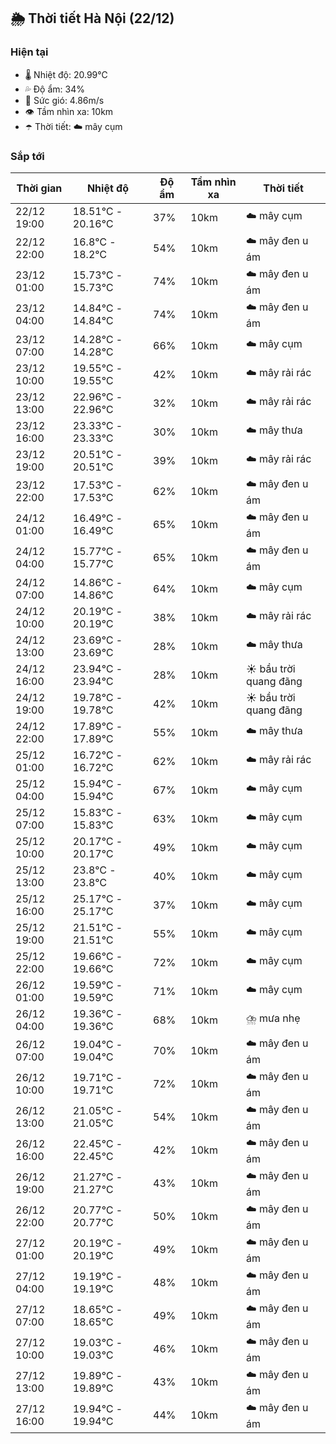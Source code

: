 ## 🌦️ Thời tiết Hà Nội (22/12)

### Hiện tại

- 🌡️ Nhiệt độ: 20.99℃
- 💦 Độ ẩm: 34%
- 💨 Sức gió: 4.86m/s
- 👁️ Tầm nhìn xa: 10km
- ☂️ Thời tiết: ☁️ mây cụm

### Sắp tới

| Thời gian | Nhiệt độ | Độ ẩm | Tầm nhìn xa | Thời tiết |
| --- | --- | --- | --- | --- |
| 22/12 19:00 | 18.51℃ - 20.16℃ | 37% | 10km | ☁️ mây cụm |
| 22/12 22:00 | 16.8℃ - 18.2℃ | 54% | 10km | ☁️ mây đen u ám |
| 23/12 01:00 | 15.73℃ - 15.73℃ | 74% | 10km | ☁️ mây đen u ám |
| 23/12 04:00 | 14.84℃ - 14.84℃ | 74% | 10km | ☁️ mây đen u ám |
| 23/12 07:00 | 14.28℃ - 14.28℃ | 66% | 10km | ☁️ mây cụm |
| 23/12 10:00 | 19.55℃ - 19.55℃ | 42% | 10km | ☁️ mây rải rác |
| 23/12 13:00 | 22.96℃ - 22.96℃ | 32% | 10km | ☁️ mây rải rác |
| 23/12 16:00 | 23.33℃ - 23.33℃ | 30% | 10km | ☁️ mây thưa |
| 23/12 19:00 | 20.51℃ - 20.51℃ | 39% | 10km | ☁️ mây rải rác |
| 23/12 22:00 | 17.53℃ - 17.53℃ | 62% | 10km | ☁️ mây đen u ám |
| 24/12 01:00 | 16.49℃ - 16.49℃ | 65% | 10km | ☁️ mây đen u ám |
| 24/12 04:00 | 15.77℃ - 15.77℃ | 65% | 10km | ☁️ mây đen u ám |
| 24/12 07:00 | 14.86℃ - 14.86℃ | 64% | 10km | ☁️ mây cụm |
| 24/12 10:00 | 20.19℃ - 20.19℃ | 38% | 10km | ☁️ mây rải rác |
| 24/12 13:00 | 23.69℃ - 23.69℃ | 28% | 10km | ☁️ mây thưa |
| 24/12 16:00 | 23.94℃ - 23.94℃ | 28% | 10km | ☀️ bầu trời quang đãng |
| 24/12 19:00 | 19.78℃ - 19.78℃ | 42% | 10km | ☀️ bầu trời quang đãng |
| 24/12 22:00 | 17.89℃ - 17.89℃ | 55% | 10km | ☁️ mây thưa |
| 25/12 01:00 | 16.72℃ - 16.72℃ | 62% | 10km | ☁️ mây rải rác |
| 25/12 04:00 | 15.94℃ - 15.94℃ | 67% | 10km | ☁️ mây cụm |
| 25/12 07:00 | 15.83℃ - 15.83℃ | 63% | 10km | ☁️ mây cụm |
| 25/12 10:00 | 20.17℃ - 20.17℃ | 49% | 10km | ☁️ mây cụm |
| 25/12 13:00 | 23.8℃ - 23.8℃ | 40% | 10km | ☁️ mây cụm |
| 25/12 16:00 | 25.17℃ - 25.17℃ | 37% | 10km | ☁️ mây cụm |
| 25/12 19:00 | 21.51℃ - 21.51℃ | 55% | 10km | ☁️ mây cụm |
| 25/12 22:00 | 19.66℃ - 19.66℃ | 72% | 10km | ☁️ mây cụm |
| 26/12 01:00 | 19.59℃ - 19.59℃ | 71% | 10km | ☁️ mây cụm |
| 26/12 04:00 | 19.36℃ - 19.36℃ | 68% | 10km | ⛈️ mưa nhẹ |
| 26/12 07:00 | 19.04℃ - 19.04℃ | 70% | 10km | ☁️ mây đen u ám |
| 26/12 10:00 | 19.71℃ - 19.71℃ | 72% | 10km | ☁️ mây đen u ám |
| 26/12 13:00 | 21.05℃ - 21.05℃ | 54% | 10km | ☁️ mây đen u ám |
| 26/12 16:00 | 22.45℃ - 22.45℃ | 42% | 10km | ☁️ mây đen u ám |
| 26/12 19:00 | 21.27℃ - 21.27℃ | 43% | 10km | ☁️ mây đen u ám |
| 26/12 22:00 | 20.77℃ - 20.77℃ | 50% | 10km | ☁️ mây đen u ám |
| 27/12 01:00 | 20.19℃ - 20.19℃ | 49% | 10km | ☁️ mây đen u ám |
| 27/12 04:00 | 19.19℃ - 19.19℃ | 48% | 10km | ☁️ mây đen u ám |
| 27/12 07:00 | 18.65℃ - 18.65℃ | 49% | 10km | ☁️ mây đen u ám |
| 27/12 10:00 | 19.03℃ - 19.03℃ | 46% | 10km | ☁️ mây đen u ám |
| 27/12 13:00 | 19.89℃ - 19.89℃ | 43% | 10km | ☁️ mây đen u ám |
| 27/12 16:00 | 19.94℃ - 19.94℃ | 44% | 10km | ☁️ mây đen u ám |
